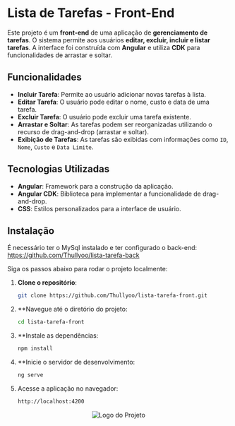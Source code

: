 # Lista de Tarefas - Front-End

Este projeto é um **front-end** de uma aplicação de **gerenciamento de tarefas**. O sistema permite aos usuários **editar, excluir, incluir e listar tarefas**. A interface foi construída com **Angular** e utiliza **CDK** para funcionalidades de arrastar e soltar. 

## Funcionalidades

- **Incluir Tarefa**: Permite ao usuário adicionar novas tarefas à lista.
- **Editar Tarefa**: O usuário pode editar o nome, custo e data de uma tarefa.
- **Excluir Tarefa**: O usuário pode excluir uma tarefa existente.
- **Arrastar e Soltar**: As tarefas podem ser reorganizadas utilizando o recurso de drag-and-drop (arrastar e soltar).
- **Exibição de Tarefas**: As tarefas são exibidas com informações como `ID`, `Nome`, `Custo` e `Data Limite`.
  
## Tecnologias Utilizadas

- **Angular**: Framework para a construção da aplicação.
- **Angular CDK**: Biblioteca para implementar a funcionalidade de drag-and-drop.
- **CSS**: Estilos personalizados para a interface de usuário.
  
## Instalação

É necessário ter o MySql instalado e ter configurado o back-end: https://github.com/Thullyoo/lista-tarefa-back

Siga os passos abaixo para rodar o projeto localmente:

1. **Clone o repositório**:
   ```bash
   git clone https://github.com/Thullyoo/lista-tarefa-front.git
2. **Navegue até o diretório do projeto:
   ```bash
   cd lista-tarefa-front
3. **Instale as dependências:
   ```bash
   npm install
4. **Inicie o servidor de desenvolvimento:
   ```bash
   ng serve
5. Acesse a aplicação no navegador:
   ```bash
   http://localhost:4200

<p align="center">
  <img src="example.png" alt="Logo do Projeto" />
</p>



